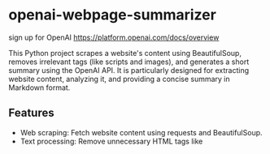 # openai-webpage-summarizer

sign up for OpenAI
https://platform.openai.com/docs/overview

This Python project scrapes a website's content using BeautifulSoup, removes irrelevant tags (like scripts and images), and generates a short summary using the OpenAI API. It is particularly designed for extracting website content, analyzing it, and providing a concise summary in Markdown format.

## Features

- Web scraping: Fetch website content using requests and BeautifulSoup.
- Text processing: Remove unnecessary HTML tags like <script>, <style>, and images to focus on the main text.
- OpenAI API integration: Use OpenAI’s API to summarize the website's contents in a human-readable markdown format.
- Environment variables: Load and manage sensitive API keys using .env file.

## Requirements

- Python 3.6+
- Packages:
  - requests
  - beautifulsoup4
  - python-dotenv
  - openai

## Installation

Set up your .env file in the project root and add your OpenAI API key:
makefile

`OPENAI_API_KEY=your-openai-api-key`
